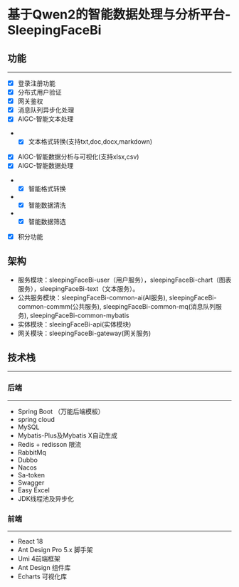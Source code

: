 # 基于Qwen2的智能数据处理与分析平台-SleepingFaceBi

## 功能
***
+ [x] 登录注册功能
+ [X] 分布式用户验证
+ [X] 网关鉴权
+ [x] 消息队列异步化处理
+ [x] AIGC-智能文本处理
+ + [x] 文本格式转换(支持txt,doc,docx,markdown)
+ [x] AIGC-智能数据分析与可视化(支持xlsx,csv)
+ [x] AIGC-智能数据处理
+ + [x] 智能格式转换
+ + [x] 智能数据清洗
+ + [x] 智能数据筛选
+ [x] 积分功能

## 架构
- 服务模块：sleepingFaceBi-user（用户服务），sleepingFaceBi-chart（图表服务），sleepingFaceBi-text（文本服务）。
- 公共服务模块：sleepingFaceBi-common-ai(AI服务), sleepingFaceBi-common-commm(公共服务), sleepingFaceBi-common-mq(消息队列服务), sleepingFaceBi-common-mybatis
- 实体模块：sleeingFaceBi-api(实体模块)
- 网关模块：sleepingFaceBi-gateway(网关服务)

## 技术栈
***
### 后端
***
- Spring Boot （万能后端模板）
- spring cloud
- MySQL
- Mybatis-Plus及Mybatis X自动生成
- Redis + redisson 限流
- RabbitMq
- Dubbo
- Nacos
- Sa-token
- Swagger
- Easy Excel
- JDK线程池及异步化
### 前端
***
- React 18
- Ant Design Pro 5.x 脚手架
- Umi 4前端框架
- Ant Design 组件库
- Echarts 可视化库
